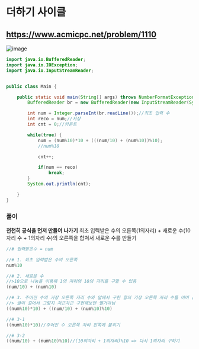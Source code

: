 # 더하기 사이클

## https://www.acmicpc.net/problem/1110

![image](https://user-images.githubusercontent.com/60961649/132120738-3fc25fbf-d8f5-4fe3-bb0e-07ef3709103e.png)

```java
import java.io.BufferedReader;
import java.io.IOException;
import java.io.InputStreamReader;


public class Main {

	public static void main(String[] args) throws NumberFormatException, IOException {
		BufferedReader br = new BufferedReader(new InputStreamReader(System.in));

		int num = Integer.parseInt(br.readLine());//최초 입력 수
		int reco = num;//저장
		int cnt = 0;//카운트

		while(true) {
			num = (num%10)*10 + (((num/10) + (num%10))%10);
			//num%10

			cnt++;

			if(num == reco)
				break;
		}
		System.out.println(cnt);

	}
}
```

### 풀이

**천천히 공식을 먼저 만들어 나가기**
최초 입력받은 수의 오른쪽(1의자리) + 새로운 수(10자리 수 + 1의자리 수)의 오른쪽을 합쳐서 새로운 수를 만들기

```java
//# 입력받은수 = num

//# 1. 최초 입력받은 수의 오른쪽
num%10

//# 2. 새로운 수
//>10으로 나눔을 이용해 1의 자리와 10의 자리를 구할 수 있음
(num/10) + (num%10)

//# 3. 주어진 수의 가장 오른쪽 자리 수와 앞에서 구한 합의 가장 오른쪽 자리 수를 이어 붙히기
//> 글이 길어서 그렇지 차근차근 구현해보면 별거아님
((num%10)*10) + ((num/10) + (num%10)%10)

//# 3-1
((num%10)*10)//주어진 수 오른쪽 자리 왼쪽에 붙히기

//# 3-2
((num/10) + (num%10)%10)//(10의자리 + 1의자리)%10 => 다시 1의자리 구하기
```
